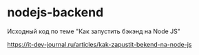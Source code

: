 # nodejs-backend

Исходный код по теме "Как запустить бэкэнд на Node JS"

https://it-dev-journal.ru/articles/kak-zapustit-bekend-na-node-js

